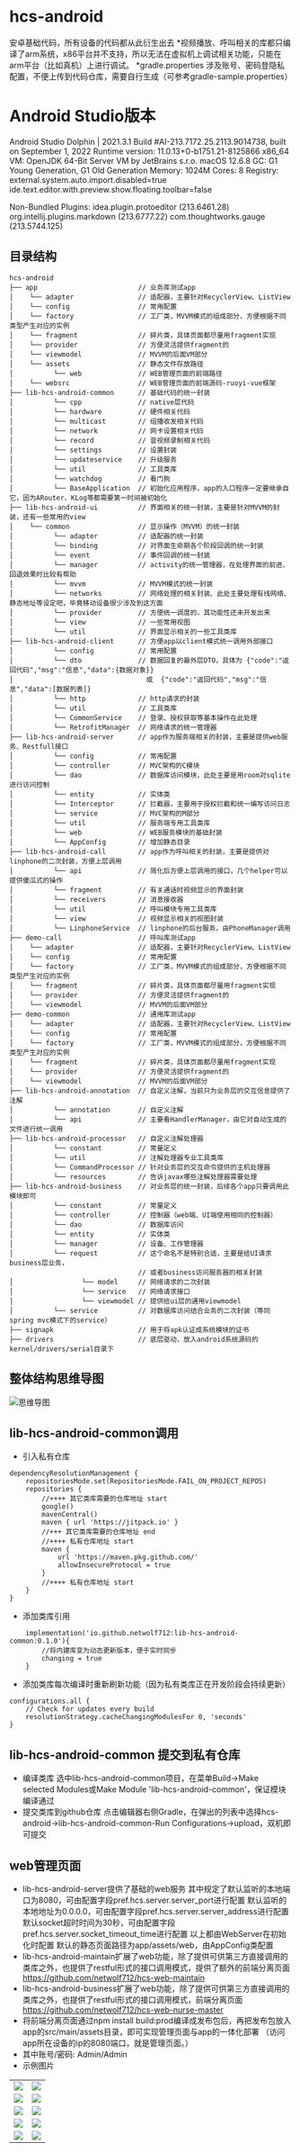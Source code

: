 # hcs-android

安卓基础代码，所有设备的代码都从此衍生出去
*视频播放、呼叫相关的库都只编译了arm系统，x86平台并不支持，所以无法在虚拟机上调试相关功能，只能在arm平台（比如真机）上进行调试。
*gradle.properties 涉及账号、密码登隐私配置，不便上传到代码仓库，需要自行生成（可参考gradle-sample.properties）

# Android Studio版本

Android Studio Dolphin | 2021.3.1
Build #AI-213.7172.25.2113.9014738, built on September 1, 2022
Runtime version: 11.0.13+0-b1751.21-8125866 x86_64
VM: OpenJDK 64-Bit Server VM by JetBrains s.r.o.
macOS 12.6.8
GC: G1 Young Generation, G1 Old Generation
Memory: 1024M
Cores: 8
Registry:
external.system.auto.import.disabled=true
ide.text.editor.with.preview.show.floating.toolbar=false

Non-Bundled Plugins:
idea.plugin.protoeditor (213.6461.28)
org.intellij.plugins.markdown (213.6777.22)
com.thoughtworks.gauge (213.5744.125)


## 目录结构
~~~
hcs-android     
├── app                         // 业务库测试app
│    └── adapter                // 适配器，主要针对RecyclerView、ListView  
│    └── config		            // 常用配置
│    └── factory	            // 工厂类，MVVM模式的组成部分，方便根据不同类型产生对应的实例
│    └── fragment	            // 碎片类，具体页面都尽量用fragment实现
│    └── provider	            // 方便灵活提供fragment的
│    └── viewmodel	            // MVVM的后面VM部分
│    └── assets	                // 静态文件存放路径
│          └── web              // WEB管理页面的前端路径
│    └── websrc	                // WEB管理页面的前端源码-ruoyi-vue框架
├── lib-hcs-android-common      // 基础代码的统一封装
│          └── cpp	            // native层代码
│          └── hardware	        // 硬件相关代码
│          └── multicast	    // 组播收发相关代码
│          └── network	        // 网卡设置相关代码
│          └── record	        // 音视频录制相关代码
│          └── settings	        // 设置封装
│          └── updateservice	// 升级服务
│          └── util	            // 工具类库
│          └── watchdog	        // 看门狗
│          └── BaseApplication	// 初始化应用程序，app的入口程序一定要继承自它，因为ARouter、KLog等都需要第一时间被初始化
├── lib-hcs-android-ui          // 界面相关的统一封装，主要是针对MVVM的封装，还有一些常用的view
│    └── common		            // 显示操作（MVVM）的统一封装
│          └── adapter          // 适配器的统一封装
│          └── binding          // 对界面生命期各个阶段回调的统一封装
│          └── event            // 事件回调的统一封装
│          └── manager          // activity的统一管理器，在处理界面的前进、回退效果时比较有帮助
│          └── mvvm             // MVVM模式的统一封装
│          └── networks         // 网络处理的相关封装、此处主要处理有线网络、静态地址等设定吧，毕竟移动设备很少涉及到这方面
│          └── provider         // 方便统一调度的，其功能性还未开发出来
│          └── view	            // 一些常用视图
│          └── util	            // 界面显示相关的一些工具类库
├── lib-hcs-android-client      // 方便app以client模式统一调用外部接口
│          └── config		    // 常用配置
│          └── dto		        // 数据回复的最外层DTO，具体为 {"code":"返回代码","msg":"信息","data":{数据对象}} 
│                                 或  {"code":"返回代码","msg":"信息","data":[数据列表]}
│          └── http		        // http请求的封装
│          └── util	            // 工具类库
│          └── CommonService    // 登录、授权获取等基本操作在此处理
│          └── RetrofitManager  // 网络请求的统一管理器
├── lib-hcs-android-server      // app作为服务端相关的封装，主要是提供web服务、Restfull接口
│          └── config		    // 常用配置
│          └── controller       // MVC架构的C模块
│          └── dao              // 数据库访问模块，此处主要是用room对sqlite进行访问控制
│          └── entity           // 实体类
│          └── Interceptor      // 拦截器，主要用于授权拦截和统一编写访问日志
│          └── service          // MVC架构的M部分
│          └── util	            // 服务端专用工具类库
│          └── web              // WEB服务模块的基础封装
│          └── AppConfig        // 增加静态目录
├── lib-hcs-android-call        // app作为呼叫相关的封装，主要是提供对linphone的二次封装，方便上层调用
│          └── api		        // 简化后方便上层调用的接口，几个helper可以提供傻瓜式的操作
│          └── fragment		    // 有关通话时视频显示的界面封装
│          └── receivers        // 消息接收器
│          └── util	            // 呼叫模块专用工具类库
│          └── view	            // 视频显示相关的视图封装
│          └── LinphoneService	// linphone的后台服务，由PhoneManager调用
├── demo-call                   // 呼叫库测试app
│    └── adapter                // 适配器，主要针对RecyclerView、ListView  
│    └── config		            // 常用配置
│    └── factory	            // 工厂类，MVVM模式的组成部分，方便根据不同类型产生对应的实例
│    └── fragment	            // 碎片类，具体页面都尽量用fragment实现
│    └── provider	            // 方便灵活提供fragment的
│    └── viewmodel	            // MVVM的后面VM部分
├── demo-common                 // 通用库测试app
│    └── adapter                // 适配器，主要针对RecyclerView、ListView  
│    └── config		            // 常用配置
│    └── factory	            // 工厂类，MVVM模式的组成部分，方便根据不同类型产生对应的实例
│    └── fragment	            // 碎片类，具体页面都尽量用fragment实现
│    └── provider	            // 方便灵活提供fragment的
│    └── viewmodel	            // MVVM的后面VM部分
├── lib-hcs-android-annotation  // 自定义注解，当前只为业务层的交互信息提供了注解
│          └── annotation		// 自定义注解
│          └── api		        // 主要看HandlerManager，由它对自动生成的文件进行统一调用
├── lib-hcs-android-processor   // 自定义注解处理器
│          └── constant		    // 常量定义
│          └── util		        // 注解处理器专业工具类库
│          └── CommandProcessor // 针对业务层的交互命令提供的主机处理器
│          └── resources		// 告诉javax哪些注解处理器需要处理
├── lib-hcs-android-business    // 对业务层的统一封装，后续各个app只要调用此模块即可
│          └── constant		    // 常量定义
│          └── controller		// 控制器（web端、UI端使用相同的控制器）
│          └── dao		        // 数据库访问
│          └── entity		    // 实体类
│          └── manager		    // 设备、工作管理器
│          └── request		    // 这个命名不是特别合适，主要是给UI请求business层业务，
                                // 或者business访问服务器的相关封装
│                 └── model     // 网络请求的二次封装
│                 └── service   // 网络请求接口
│                 └── viewmodel // 提供给ui层的通用viewmodel
│          └── service		    // 对数据库访问结合业务的二次封装（等同spring mvc模式下的service）
├── signapk                     // 用于将apk认证成系统模块的证书
├── drivers                     // 底层驱动，放入android系统源码的kernel/drivers/serial目录下
~~~
## 整体结构思维导图
![思维导图](doc/img/structure.png)

## lib-hcs-android-common调用
* 引入私有仓库
~~~
dependencyResolutionManagement {
    repositoriesMode.set(RepositoriesMode.FAIL_ON_PROJECT_REPOS)
    repositories {
        //++++ 其它类库需要的仓库地址 start
        google()
        mavenCentral()
        maven { url 'https://jitpack.io' }
        //+++ 其它类库需要的仓库地址 end
        //++++ 私有仓库地址 start
        maven {
            url 'https://maven.pkg.github.com/'
            allowInsecureProtocol = true
        }
        //++++ 私有仓库地址 start
    }
}
~~~

* 添加类库引用
~~~
    implementation('io.github.netwolf712:lib-hcs-android-common:0.1.0'){
        //将内建库变为动态更新版本，便于实时同步
        changing = true
    }
~~~

* 添加类库每次编译时重新刷新功能（因为私有类库正在开发阶段会持续更新）
~~~
configurations.all {
    // Check for updates every build
    resolutionStrategy.cacheChangingModulesFor 0, 'seconds'
}
~~~
## lib-hcs-android-common 提交到私有仓库
* 编译类库 
  选中lib-hcs-android-common项目，在菜单Build->Make selected Modules或Make Module 'lib-hcs-android-common'，保证模块编译通过
* 提交类库到github仓库 
  点击编辑器右侧Gradle，在弹出的列表中选择hcs-android->lib-hcs-android-common-Run Configurations->upload，双机即可提交

## web管理页面

- lib-hcs-android-server提供了基础的web服务
  其中规定了默认监听的本地端口为8080，可由配置字段pref.hcs.server.server_port进行配置
  默认监听的本地地址为0.0.0.0，可由配置字段pref.hcs.server.server_address进行配置
  默认socket超时时间为30秒，可由配置字段pref.hcs.server.socket_timeout_time进行配置
  以上都由WebServer在初始化时配置
  默认的静态页面路径为app/assets/web，由AppConfig类配置
- lib-hcs-android-maintain扩展了web功能，除了提供可供第三方直接调用的类库之外，也提供了restful形式的接口调用模式，提供了额外的前端分离页面 https://github.com/netwolf712/hcs-web-maintain
- lib-hcs-android-business扩展了web功能，除了提供可供第三方直接调用的类库之外，也提供了restful形式的接口调用模式，前端分离页面 https://github.com/netwolf712/hcs-web-nurse-master
- 将前端分离页面通过npm install build:prod编译成发布包后，再把发布包放入app的src/main/assets目录，即可实现管理页面与app的一体化部署
  （访问app所在设备的ip的8080端口，就是管理页面。）
- 其中账号/密码: Admin/Admin
- 示例图片
<table>
    <tr>
        <td><img src="./doc/img/1.jpg"/></td>
        <td><img src="./doc/img/2.jpg"/></td>
    </tr>
    <tr>
        <td><img src="./doc/img/3.jpg"/></td>
        <td><img src="./doc/img/4.jpg"/></td>
    </tr>    
    <tr>
        <td><img src="./doc/img/5.jpg"/></td>
        <td><img src="./doc/img/6.jpg"/></td>
    </tr>
    <tr>
        <td><img src="./doc/img/7.jpg"/></td>
        <td><img src="./doc/img/8.jpg"/></td>
    </tr>
    <tr>
        <td><img src="./doc/img/9.jpg"/></td>
        <td><img src="./doc/img/10.jpg"/></td>
    </tr>
</table>
